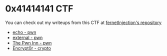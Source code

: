 # 0x41414141 CTF

You can check out my writeups from this CTF at [fernetInjection's repository](https://github.com/fernetInjection/Writeups/tree/main/20210126%20ctfd.offshift.io)

- [echo - pwn](https://github.com/fernetInjection/Writeups/blob/main/20210126%20ctfd.offshift.io/echo/readme.md)
- [external - pwn](https://github.com/fernetInjection/Writeups/blob/main/20210126%20ctfd.offshift.io/external/readme.md)
- [The Pwn Inn - pwn](https://github.com/fernetInjection/Writeups/blob/main/20210126%20ctfd.offshift.io/ThePwnInn/readme.md)
- [Encrypt0r - crypto](https://github.com/fernetInjection/Writeups/blob/main/20210126%20ctfd.offshift.io/Encrypt0r/readme.md)
